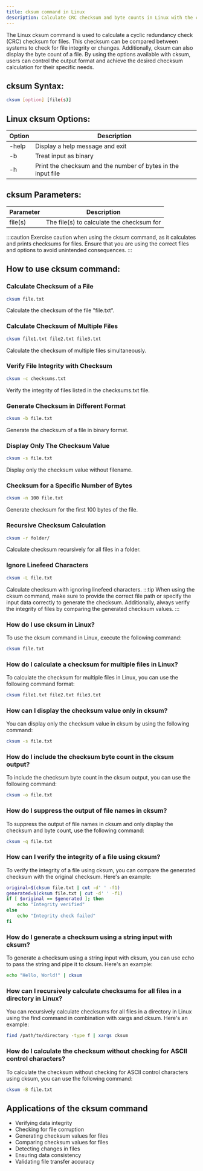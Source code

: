 ```yaml
---
title: cksum command in Linux
description: Calculate CRC checksum and byte counts in Linux with the cksum command.
---
```


The Linux cksum command is used to calculate a cyclic redundancy check (CRC) checksum for files. This checksum can be compared between systems to check for file integrity or changes. Additionally, cksum can also display the byte count of a file. By using the options available with cksum, users can control the output format and achieve the desired checksum calculation for their specific needs.

## cksum Syntax:
```bash
cksum [option] [file(s)]
```

## Linux cksum Options:
| Option | Description                      |
|--------|----------------------------------|
| -help  | Display a help message and exit  |
| -b     | Treat input as binary            |
| -h     | Print the checksum and the number of bytes in the input file |

## cksum Parameters:
| Parameter | Description                |
|-----------|----------------------------|
| file(s)   | The file(s) to calculate the checksum for   |

:::caution
Exercise caution when using the cksum command, as it calculates and prints checksums for files. Ensure that you are using the correct files and options to avoid unintended consequences.
:::
## How to use cksum command:
### Calculate Checksum of a File
```bash
cksum file.txt
```
Calculate the checksum of the file "file.txt".

### Calculate Checksum of Multiple Files
```bash
cksum file1.txt file2.txt file3.txt
```
Calculate the checksum of multiple files simultaneously.

### Verify File Integrity with Checksum
```bash
cksum -c checksums.txt
```
Verify the integrity of files listed in the checksums.txt file.

### Generate Checksum in Different Format
```bash
cksum -b file.txt
```
Generate the checksum of a file in binary format.

### Display Only The Checksum Value
```bash
cksum -s file.txt
```
Display only the checksum value without filename.

### Checksum for a Specific Number of Bytes
```bash
cksum -n 100 file.txt
```
Generate checksum for the first 100 bytes of the file.

### Recursive Checksum Calculation
```bash
cksum -r folder/
```
Calculate checksum recursively for all files in a folder.

### Ignore Linefeed Characters
```bash
cksum -L file.txt
```
Calculate checksum with ignoring linefeed characters.
:::tip
When using the cksum command, make sure to provide the correct file path or specify the input data correctly to generate the checksum. Additionally, always verify the integrity of files by comparing the generated checksum values.
:::

### How do I use cksum in Linux?
To use the cksum command in Linux, execute the following command:
```bash
cksum file.txt
```

### How do I calculate a checksum for multiple files in Linux?
To calculate the checksum for multiple files in Linux, you can use the following command format:
```bash
cksum file1.txt file2.txt file3.txt
```

### How can I display the checksum value only in cksum?
You can display only the checksum value in cksum by using the following command:
```bash
cksum -s file.txt
```

### How do I include the checksum byte count in the cksum output?
To include the checksum byte count in the cksum output, you can use the following command:
```bash
cksum -o file.txt
```

### How do I suppress the output of file names in cksum?
To suppress the output of file names in cksum and only display the checksum and byte count, use the following command:
```bash
cksum -q file.txt
```

### How can I verify the integrity of a file using cksum?
To verify the integrity of a file using cksum, you can compare the generated checksum with the original checksum. Here's an example:
```bash
original=$(cksum file.txt | cut -d' ' -f1)
generated=$(cksum file.txt | cut -d' ' -f1)
if [ $original == $generated ]; then
    echo "Integrity verified"
else
    echo "Integrity check failed"
fi
```

### How do I generate a checksum using a string input with cksum?
To generate a checksum using a string input with cksum, you can use echo to pass the string and pipe it to cksum. Here's an example:
```bash
echo "Hello, World!" | cksum
```

### How can I recursively calculate checksums for all files in a directory in Linux?
You can recursively calculate checksums for all files in a directory in Linux using the find command in combination with xargs and cksum. Here's an example:
```bash
find /path/to/directory -type f | xargs cksum
```

### How do I calculate the checksum without checking for ASCII control characters?
To calculate the checksum without checking for ASCII control characters using cksum, you can use the following command:
```bash
cksum -B file.txt
```

## Applications of the cksum command

- Verifying data integrity
- Checking for file corruption
- Generating checksum values for files
- Comparing checksum values for files
- Detecting changes in files
- Ensuring data consistency
- Validating file transfer accuracy
